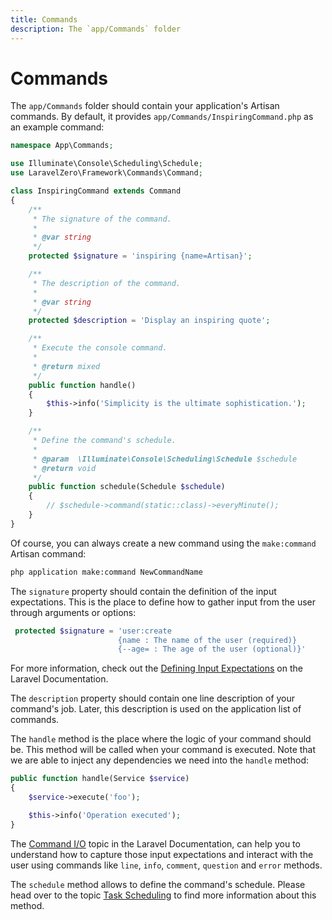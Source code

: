 ```yaml
---
title: Commands
description: The `app/Commands` folder
---
```


# Commands

The `app/Commands` folder should contain your application's Artisan commands. By default,
it provides `app/Commands/InspiringCommand.php` as an example command:
```php
namespace App\Commands;

use Illuminate\Console\Scheduling\Schedule;
use LaravelZero\Framework\Commands\Command;

class InspiringCommand extends Command
{
    /**
     * The signature of the command.
     *
     * @var string
     */
    protected $signature = 'inspiring {name=Artisan}';

    /**
     * The description of the command.
     *
     * @var string
     */
    protected $description = 'Display an inspiring quote';

    /**
     * Execute the console command.
     *
     * @return mixed
     */
    public function handle()
    {
        $this->info('Simplicity is the ultimate sophistication.');
    }

    /**
     * Define the command's schedule.
     *
     * @param  \Illuminate\Console\Scheduling\Schedule $schedule
     * @return void
     */
    public function schedule(Schedule $schedule)
    {
        // $schedule->command(static::class)->everyMinute();
    }
}
```

Of course, you can always create a new command using the `make:command` Artisan command:
```bash
php application make:command NewCommandName
```

The `signature` property should contain the definition of the input expectations. This is the place
to define how to gather input from the user through arguments or options:
```php
 protected $signature = 'user:create
                        {name : The name of the user (required)}
                        {--age= : The age of the user (optional)}'
```

For more information, check out the [Defining Input Expectations](https://laravel.com/docs/artisan#defining-input-expectations) on the Laravel Documentation.

The `description` property should contain one line description of your command's job. Later, this description is used on the application list of commands.

The `handle` method is the place where the logic of your command should be. This method will be called when your command is executed. Note that we are able to inject any dependencies we need into the `handle` method:
```php
public function handle(Service $service)
{
    $service->execute('foo');

    $this->info('Operation executed');
}
```

The [Command I/O](https://laravel.com/docs/artisan#command-io) topic in the Laravel Documentation, can help
you to understand how to capture those input expectations and interact with the user using commands
like `line`, `info`, `comment`, `question` and `error` methods.

The `schedule` method allows to define the command's schedule. Please head over to the
topic [Task Scheduling](/docs/task-scheduling) to find more information about this method.

